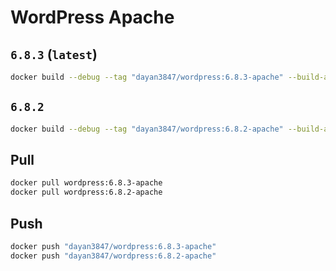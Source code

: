 # WordPress Apache

## `6.8.3` (`latest`)

```bash
docker build --debug --tag "dayan3847/wordpress:6.8.3-apache" --build-arg "V=6.8.3" .
```

## `6.8.2`

```bash
docker build --debug --tag "dayan3847/wordpress:6.8.2-apache" --build-arg "V=6.8.2" .
```

## Pull

```bash
docker pull wordpress:6.8.3-apache
docker pull wordpress:6.8.2-apache
```

## Push

```bash
docker push "dayan3847/wordpress:6.8.3-apache"
docker push "dayan3847/wordpress:6.8.2-apache"
```
